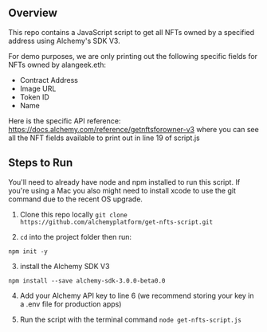 ## Overview
This repo contains a JavaScript script to get all NFTs owned by a specified address using Alchemy's SDK V3. 

For demo purposes, we are only printing out the following specific fields for NFTs owned by alangeek.eth: 
* Contract Address
* Image URL
* Token ID
* Name

Here is the specific API reference: https://docs.alchemy.com/reference/getnftsforowner-v3
where you can see all the NFT fields available to print out in line 19 of script.js

## Steps to Run

You'll need to already have node and npm installed to run this script. If you're using a Mac you also might need to install xcode to use the git command due to the recent OS upgrade.

1. Clone this repo locally
`git clone https://github.com/alchemyplatform/get-nfts-script.git`

2. `cd` into the project folder then run:

`npm init -y`

3. install the Alchemy SDK V3

`npm install --save alchemy-sdk-3.0.0-beta0.0`

4. Add your Alchemy API key to line 6 (we recommend storing your key in a .env file for production apps)

5. Run the script with the terminal command `node get-nfts-script.js`
